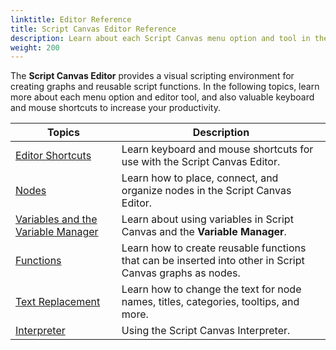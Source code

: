 ```yaml
---
linktitle: Editor Reference
title: Script Canvas Editor Reference
description: Learn about each Script Canvas menu option and tool in the Editor reference.
weight: 200
---
```


The **Script Canvas Editor** provides a visual scripting environment for creating graphs and reusable script functions. In the following topics, learn more about each menu option and editor tool, and also valuable keyboard and mouse shortcuts to increase your productivity.

| Topics | Description |
| --- | --- |
| [Editor Shortcuts](/docs/user-guide/scripting/script-canvas/editor-reference/shortcuts) | Learn keyboard and mouse shortcuts for use with the Script Canvas Editor. |
| [Nodes](/docs/user-guide/scripting/script-canvas/editor-reference/nodes/) | Learn how to place, connect, and organize nodes in the Script Canvas Editor. |
| [Variables and the Variable Manager](/docs/user-guide/scripting/script-canvas/editor-reference/variables/) | Learn about using variables in Script Canvas and the **Variable Manager**. |
| [Functions](/docs/user-guide/scripting/script-canvas/editor-reference/functions) | Learn how to create reusable functions that can be inserted into other in Script Canvas graphs as nodes. |
| [Text Replacement](/docs/user-guide/scripting/script-canvas/editor-reference/text-replacement) | Learn how to change the text for node names, titles, categories, tooltips, and more. |
| [Interpreter](/docs/user-guide/scripting/script-canvas/editor-reference/interpreter.md) | Using the Script Canvas Interpreter. |
